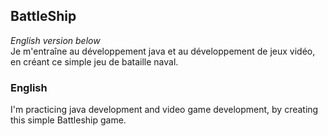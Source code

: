 ## BattleShip
*English version below*<br/>
Je m'entraîne au développement java et au développement de jeux vidéo, en créant ce simple jeu de bataille naval.


### English
I'm practicing java development and video game development, by creating this simple Battleship game.